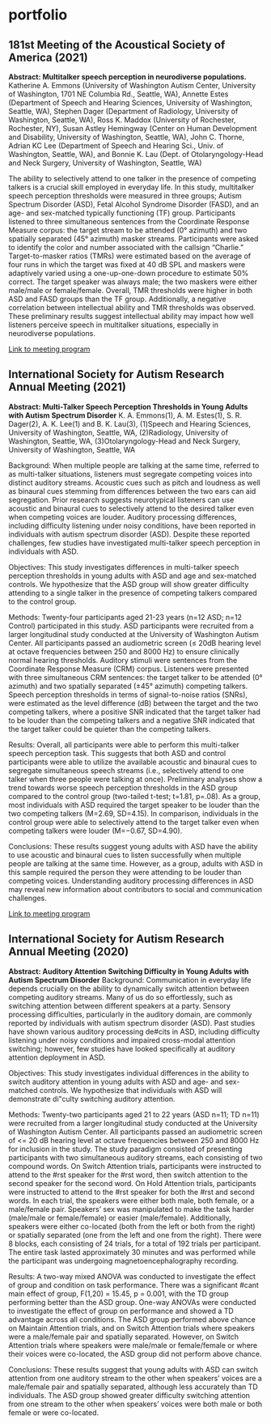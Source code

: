 # portfolio

## 181st Meeting of the Acoustical Society of America (2021)
**Abstract: Multitalker speech perception in neurodiverse populations.**
Katherine A. Emmons (University of Washington Autism Center, University of Washington, 1701 NE Columbia Rd., Seattle, WA), Annette Estes (Department of Speech and Hearing Sciences, University of Washington, Seattle, WA), Stephen Dager (Department of Radiology, University of Washington, Seattle, WA), Ross K. Maddox (University of Rochester, Rochester, NY),
Susan Astley Hemingway (Center on Human Development and Disability, University of Washington, Seattle, WA), John C. Thorne, Adrian KC Lee (Department of Speech and Hearing Sci., Univ. of Washington, Seattle, WA), and Bonnie K. Lau (Dept. of Otolaryngology-Head and Neck Surgery, University of Washington, Seattle, WA)

The ability to selectively attend to one talker in the presence of competing talkers is a crucial skill employed in everyday life. In this study, multitalker speech perception thresholds were measured in three groups; Autism Spectrum Disorder (ASD), Fetal Alcohol Syndrome Disorder (FASD), and an age- and sex-matched typically functioning (TF) group. Participants listened to three simultaneous sentences from the Coordinate Response Measure corpus: the target stream to be attended (0° azimuth) and two spatially
separated (45° azimuth) masker streams. Participants were asked to identify the color and number associated with the callsign “Charlie.” Target-to-masker ratios (TMRs) were estimated based on the average of four runs in which the target was fixed at 40 dB SPL and maskers were adaptively varied using a one-up-one-down procedure to estimate 50% correct. The target
speaker was always male; the two maskers were either male/male or female/female. Overall, TMR thresholds were higher in both ASD and FASD groups than the TF group. Additionally, a negative correlation between intellectual ability and TMR thresholds was observed. These preliminary results suggest intellectual ability may impact how well listeners perceive
speech in multitalker situations, especially in neurodiverse populations.

[Link to meeting program](https://acousticalsociety.org/wp-content/uploads/2022/01/Seattle_Program.pdf)

## International Society for Autism Research Annual Meeting (2021)
**Abstract:  Multi-Talker Speech Perception Thresholds in Young Adults with Autism Spectrum Disorder**
K. A. Emmons(1), A. M. Estes(1), S. R. Dager(2), A. K. Lee(1) and B. K. Lau(3), 
(1)Speech and Hearing Sciences, University of Washington, Seattle, WA, (2)Radiology, University of Washington, Seattle, WA, (3)Otolaryngology-Head and Neck Surgery, University of
Washington, Seattle, WA

Background: When multiple people are talking at the same time, referred to as multi-talker situations, listeners must segregate competing voices into distinct auditory streams. Acoustic cues such as pitch and loudness as well as binaural cues stemming from differences between the two ears can aid segregation. Prior research suggests neurotypical listeners can use acoustic and binaural cues to selectively attend to the desired talker even when competing voices are louder. Auditory processing differences, including difficulty listening under noisy conditions, have been reported in individuals with autism spectrum disorder (ASD). Despite these reported challenges, few studies have investigated multi-talker speech perception in individuals with ASD.

Objectives: This study investigates differences in multi-talker speech perception thresholds in young adults with ASD and age and sex-matched controls. We hypothesize that the ASD group will show greater difficulty attending to a single talker in the presence of competing talkers compared to the control group.

Methods: Twenty-four participants aged 21-23 years (n=12 ASD; n=12 Control) participated in this study. ASD participants were recruited from a larger longitudinal study conducted at the University of Washington Autism Center. All participants passed an audiometric screen (≤ 20dB hearing level at octave frequencies between 250 and 8000 Hz) to ensure clinically normal hearing thresholds. Auditory stimuli were sentences from the Coordinate Response Measure (CRM) corpus. Listeners were presented with three simultaneous CRM sentences: the target talker to be attended (0° azimuth) and two spatially separated (±45° azimuth) competing talkers. Speech perception thresholds in terms of signal-to-noise ratios (SNRs), were estimated as the level difference (dB) between the target and the two competing talkers, where a positive SNR indicated that the target talker had to be louder than the competing talkers and a negative SNR indicated that the target talker could be quieter than the competing talkers.

Results: Overall, all participants were able to perform this multi-talker speech perception task. This suggests that both ASD and control participants were able to utilize the available acoustic and binaural cues to segregate simultaneous speech streams (i.e., selectively attend to one talker when three people were talking at once). Preliminary analyses show a trend towards worse speech perception thresholds in the ASD group compared to the control group (two-tailed t-test; t=1.81, p=.08). As a group, most individuals with ASD required the target speaker to be louder than the two competing talkers (M=2.69, SD=4.15). In comparison, individuals in the control group were able to selectively attend to the target talker even when competing talkers were louder (M=−0.67, SD=4.90).

Conclusions: These results suggest young adults with ASD have the ability to use acoustic and binaural cues to listen successfully when multiple people are talking at the same time. However, as a group, adults with ASD in this sample required the person they were attending to be louder than competing voices. Understanding auditory processing differences in ASD may reveal new information about contributors to social and communication challenges. 

[Link to meeting program](https://cdn.ymaws.com/www.autism-insar.org/resource/resmgr/docs/annualmeeting/Abstract_Book_INSAR2021Virtu.pdf)

## International Society for Autism Research Annual Meeting (2020)
**Abstract: Auditory Attention Switching Difficulty in Young Adults with Autism Spectrum Disorder**
Background: Communication in everyday life depends crucially on the ability to dynamically switch attention between competing auditory streams. Many of us do so effortlessly, such as switching attention between different speakers at a party. Sensory processing difficulties, particularly in the auditory domain, are commonly reported by individuals with autism spectrum disorder (ASD). Past studies have shown various auditory processing de#cits in ASD, including difficulty listening under noisy conditions and impaired cross-modal attention switching; however, few studies have looked specifically at auditory attention deployment in ASD.

Objectives: This study investigates individual differences in the ability to switch auditory attention in young adults with ASD and age- and sex-matched controls. We hypothesize that individuals with ASD will demonstrate di"culty switching auditory attention.

Methods: Twenty-two participants aged 21 to 22 years (ASD n=11; TD n=11) were recruited from a larger longitudinal study conducted at the University of Washington Autism Center. All participants passed an audiometric screen of <= 20 dB hearing level at octave frequencies between 250 and 8000 Hz for inclusion in the study. The study paradigm consisted of presenting participants with two simultaneous auditory streams, each consisting of two compound words. On Switch Attention trials, participants were instructed to attend to the #rst speaker for the #rst word, then switch attention to the second speaker for the second word. On Hold Attention trials, participants were instructed to attend to the #rst speaker for both the #rst and second words. In each trial, the speakers were either both male, both female, or a male/female pair. Speakers’ sex was manipulated to make the task harder (male/male or female/female) or easier (male/female). Additionally, speakers were either co-located (both from the left or both from the right) or spatially separated (one from the left and one from the right). There were 8 blocks, each consisting of 24 trials, for a total of 192 trials per participant. The entire task lasted approximately 30 minutes and was performed while the participant was undergoing magnetoencephalography recording.

Results: A two-way mixed ANOVA was conducted to investigate the effect of group and condition on task performance. There was a significant #cant main effect of group, F(1,20) = 15.45, p = 0.001, with the TD group performing better than the ASD group. One-way ANOVAs were conducted to investigate the effect of group on performance and showed a TD advantage across all conditions. The ASD group performed above chance on Maintain Attention trials, and on Switch Attention trials where speakers were a male/female pair and spatially separated. However, on Switch Attention trials where speakers were male/male or female/female or where their voices were co-located, the ASD group did not perform above chance.

Conclusions: These results suggest that young adults with ASD can switch attention from one auditory stream to the other when speakers’ voices are a male/female pair and spatially separated, although less accurately than TD individuals. The ASD group showed greater difficulty switching attention from one stream to the other when speakers’ voices were both male or both female or were co-located.


